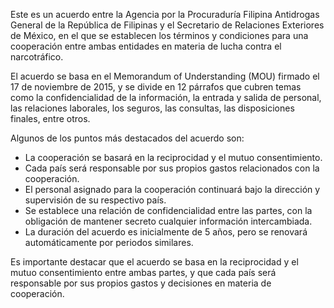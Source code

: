 Este es un acuerdo entre la Agencia por la Procuraduría Filipina Antidrogas General de la República de Filipinas y el Secretario de Relaciones Exteriores de México, en el que se establecen los términos y condiciones para una cooperación entre ambas entidades en materia de lucha contra el narcotráfico.

El acuerdo se basa en el Memorandum of Understanding (MOU) firmado el 17 de noviembre de 2015, y se divide en 12 párrafos que cubren temas como la confidencialidad de la información, la entrada y salida de personal, las relaciones laborales, los seguros, las consultas, las disposiciones finales, entre otros.

Algunos de los puntos más destacados del acuerdo son:

* La cooperación se basará en la reciprocidad y el mutuo consentimiento.
* Cada país será responsable por sus propios gastos relacionados con la cooperación.
* El personal asignado para la cooperación continuará bajo la dirección y supervisión de su respectivo país.
* Se establece una relación de confidencialidad entre las partes, con la obligación de mantener secreto cualquier información intercambiada.
* La duración del acuerdo es inicialmente de 5 años, pero se renovará automáticamente por periodos similares.

Es importante destacar que el acuerdo se basa en la reciprocidad y el mutuo consentimiento entre ambas partes, y que cada país será responsable por sus propios gastos y decisiones en materia de cooperación.